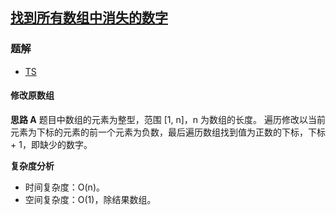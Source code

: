 ## [找到所有数组中消失的数字](https://leetcode.cn/problems/find-all-numbers-disappeared-in-an-array/)

### 题解
+ [TS](../../ts/512/448.ts)

#### 修改原数组
**思路 A**
题目中数组的元素为整型，范围 [1, n]，n 为数组的长度。
遍历修改以当前元素为下标的元素的前一个元素为负数，最后遍历数组找到值为正数的下标，下标 + 1，即缺少的数字。  

**复杂度分析**
+ 时间复杂度：O(n)。
+ 空间复杂度：O(1)，除结果数组。